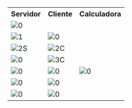 
<table align="center">
<tr><th>Servidor</th><th>Cliente</th><th>Calculadora</th></tr>
<tr><td colspan="3"> <img src ="https://raw.githubusercontent.com/fsancheztemprano/PSP_NetworkSocket/master/img/0.png" alt="0"></td></tr>
<tr>
  <td><img src ="https://raw.githubusercontent.com/fsancheztemprano/PSP_NetworkSocket/master/img/1S.png" alt="1"></td>
  <td><img src ="https://raw.githubusercontent.com/fsancheztemprano/PSP_NetworkSocket/master/img/2C.png" alt="0"></td>
</tr>
<tr>
  <td><img src ="https://raw.githubusercontent.com/fsancheztemprano/PSP_NetworkSocket/master/img/2S.png" alt="2S"></td>
  <td><img src ="https://raw.githubusercontent.com/fsancheztemprano/PSP_NetworkSocket/master/img/2C.png" alt="2C"></td>
</tr>
<tr>
  <td><img src ="https://raw.githubusercontent.com/fsancheztemprano/PSP_NetworkSocket/master/img/3S.png" alt="0"></td>
  <td><img src ="https://raw.githubusercontent.com/fsancheztemprano/PSP_NetworkSocket/master/img/3C.png" alt="3C"></td>
</tr>
<tr>
  <td><img src ="https://raw.githubusercontent.com/fsancheztemprano/PSP_NetworkSocket/master/img/5S.png" alt="0"></td>
  <td><img src ="https://raw.githubusercontent.com/fsancheztemprano/PSP_NetworkSocket/master/img/5C.png" alt="0"></td>
  <td><img src ="https://raw.githubusercontent.com/fsancheztemprano/PSP_NetworkSocket/master/img/4C.png" alt="0"></td>
</tr>
<tr>
  <td><img src ="https://raw.githubusercontent.com/fsancheztemprano/PSP_NetworkSocket/master/img/6S.png" alt="0"></td>
  <td><img src ="https://raw.githubusercontent.com/fsancheztemprano/PSP_NetworkSocket/master/img/6C.png" alt="0"></td>
</tr>
<tr>
  <td><img src ="https://raw.githubusercontent.com/fsancheztemprano/PSP_NetworkSocket/master/img/7S.png" alt="0"></td>
  <td><img src ="https://raw.githubusercontent.com/fsancheztemprano/PSP_NetworkSocket/master/img/6C.png" alt="0"></td>
</tr>
</table>